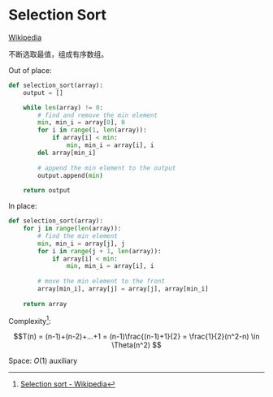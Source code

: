# Selection Sort
[Wikipedia](https://en.wikipedia.org/wiki/Selection_sort)

不断选取最值，组成有序数组。

Out of place:
```python
def selection_sort(array):
    output = []

    while len(array) != 0:
	    # find and remove the min element
        min, min_i = array[0], 0
        for i in range(1, len(array)):
            if array[i] < min:
                min, min_i = array[i], i
        del array[min_i]
		
		# append the min element to the output
        output.append(min)
        
    return output
```

In place:
```python
def selection_sort(array):
    for j in range(len(array)):
	    # find the min element
        min, min_i = array[j], j
        for i in range(j + 1, len(array)):
            if array[i] < min:
                min, min_i = array[i], i
	    
	    # move the min element to the front
        array[min_i], array[j] = array[j], array[min_i]
        
    return array
```
Complexity[^wiki]:

$$T(n) = (n-1)+(n-2)+...+1 = (n-1)\frac{(n-1)+1}{2} = \frac{1}{2}(n^2-n) \in \Theta(n^2) $$

Space: $O(1)$ auxiliary


[^wiki]: [Selection sort - Wikipedia](https://en.wikipedia.org/wiki/Selection_sort)
